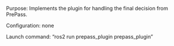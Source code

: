 Purpose:  Implements the plugin for handling the final decision from PrePass.   

Configuration:  none

Launch command:  “ros2 run prepass_plugin prepass_plugin”
